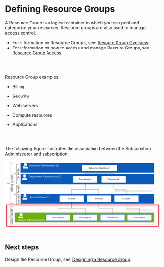 # Defining Resource Groups 
A Resource Group is a logical container in which you can pool and categorize your resources. Resource groups are also used to 
manage access control. 

- For information on Resource Groups, see: [Resoure Group Overview](https://docs.microsoft.com/en-us/azure/azure-resource-manager/resource-group-overview#resource-groups). 
- For information on how to access and manage Resoure Groups, see: [Resource Group Access](https://docs.microsoft.com/en-us/azure/azure-resource-manager/resource-group-portal). 
<br />
<br />

Resource Group examples:  
- Billing 

- Security 
- Web servers 
- Compute resources 
- Applications 


<br />
<br />

The following figure illustrates the association between the Subscription Administrator and subscription.  

![Enrollment](https://github.com/alvarovitta/Enrollment-and-Subscription/blob/master/_images/Enrollment2.png)
<br />
<br />

## Next steps 
Design the Resource Group, see: [Designing a Resource Group](3.1-Designing-a-Resource-Group.md). 
